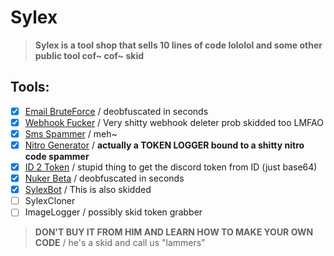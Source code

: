
# Sylex

> **Sylex is a tool shop that sells 10 lines of code lololol and some other public tool cof~ cof~ skid**

## Tools:

- [x] [Email BruteForce](https://github.com/zEncrypte/sylex.tools/blob/main/Sylex.shop/Email_Brute_Force.py) / deobfuscated in seconds
- [x] [Webhook Fucker](https://github.com/zEncrypte/sylex-XDD/blob/main/Sylex.shop/Webhook_Fucker_Tool.py) / Very shitty webhook deleter prob skidded too LMFAO
- [x] [Sms Spammer](https://github.com/zEncrypte/sylex-XDD/tree/main/Sms-bomber) / meh~
- [x] [Nitro Generator](https://github.com/zEncrypte/sylex-XDD/blob/main/Sylex.shop/NitroGeneratorV4.py) / **actually a TOKEN LOGGER bound to a shitty nitro code spammer**
- [x] [ID 2 Token](https://github.com/IFeeLucky/sylex-XDD/blob/main/Sylex.shop/ID_To_Token_Tool.py) / stupid thing to get the discord token from ID (just base64)
- [x] [Nuker Beta](https://github.com/zEncrypte/sylex-XDD/blob/main/Sylex.shop/Sylex_Nuker_Beta.js) / deobfuscated in seconds
- [x] [SylexBot](https://github.com/zEncrypte/sylex.tools/tree/main/SylexBot.proofs) / This is also skidded
- [ ] SylexCloner  
- [ ] ImageLogger / possibly skid token grabber

> **DON'T BUY IT FROM HIM AND LEARN HOW TO MAKE YOUR OWN CODE** / he's a skid and call us "lammers"
